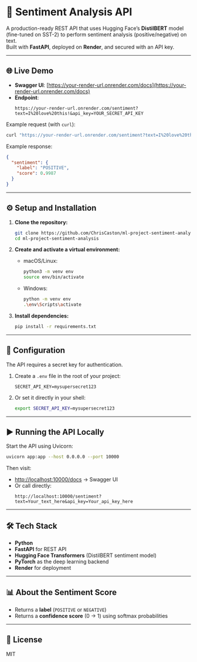 # 🚀 Sentiment Analysis API

A production-ready REST API that uses Hugging Face’s **DistilBERT** model (fine-tuned on SST-2) to perform sentiment analysis (positive/negative) on text.  
Built with **FastAPI**, deployed on **Render**, and secured with an API key.

---

## 🌐 Live Demo
- **Swagger UI**: [https://your-render-url.onrender.com/docs](https://your-render-url.onrender.com/docs)  
- **Endpoint**:  
  ```
  https://your-render-url.onrender.com/sentiment?text=I%20love%20this!&api_key=YOUR_SECRET_API_KEY
  ```

Example request (with `curl`):
```bash
curl "https://your-render-url.onrender.com/sentiment?text=I%20love%20this!&api_key=YOUR_SECRET_API_KEY"
```

Example response:
```json
{
  "sentiment": {
    "label": "POSITIVE",
    "score": 0.9987
  }
}
```

---

## ⚙️ Setup and Installation

1. **Clone the repository:**
   ```bash
   git clone https://github.com/ChrisCaston/ml-project-sentiment-analysis.git
   cd ml-project-sentiment-analysis
   ```

2. **Create and activate a virtual environment:**
   * macOS/Linux:
     ```bash
     python3 -m venv env
     source env/bin/activate
     ```
   * Windows:
     ```bash
     python -m venv env
     .\env\Scripts\activate
     ```

3. **Install dependencies:**
   ```bash
   pip install -r requirements.txt
   ```

---

## 🔑 Configuration

The API requires a secret key for authentication.

1. Create a `.env` file in the root of your project:
   ```
   SECRET_API_KEY=mysupersecret123
   ```

2. Or set it directly in your shell:
   ```bash
   export SECRET_API_KEY=mysupersecret123
   ```

---

## ▶️ Running the API Locally

Start the API using Uvicorn:
```bash
uvicorn app:app --host 0.0.0.0 --port 10000
```

Then visit:
- [http://localhost:10000/docs](http://localhost:10000/docs) → Swagger UI  
- Or call directly:
  ```
  http://localhost:10000/sentiment?text=Your_text_here&api_key=Your_api_key_here
  ```

---

## 🛠 Tech Stack
- **Python**
- **FastAPI** for REST API
- **Hugging Face Transformers** (DistilBERT sentiment model)
- **PyTorch** as the deep learning backend
- **Render** for deployment

---

## 📊 About the Sentiment Score
- Returns a **label** (`POSITIVE` or `NEGATIVE`)  
- Returns a **confidence score** (0 → 1) using softmax probabilities  

---

## 📄 License
MIT